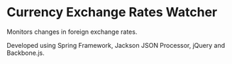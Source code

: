 Currency Exchange Rates Watcher
===============================

Monitors changes in foreign exchange rates.

Developed using Spring Framework, Jackson JSON Processor, jQuery and Backbone.js.
